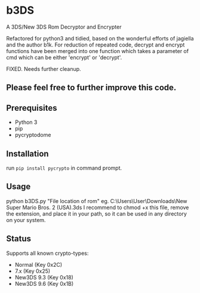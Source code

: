 # b3DS
A 3DS/New 3DS Rom Decryptor and Encrypter


Refactored for python3 and tidied, based on the wonderful efforts of jagiella and the author b1k. For reduction of repeated code, decrypt and encrypt functions have been merged into one function which takes a parameter of cmd which can be either 'encrypt' or 'decrypt'.

FIXED. Needs further cleanup.

## Please feel free to further improve this code.

## Prerequisites
* Python 3
* pip
* pycryptodome

## Installation
run `pip install pycrypto` in command prompt.

## Usage
python b3DS.py "File location of rom" eg. C:\Users\User\Downloads\New Super Mario Bros. 2 (USA).3ds
I recommend to chmod +x this file, remove the extension, and place it in your path, so it can be used in any directory on your system.

## Status
Supports all known crypto-types:

* Normal (Key 0x2C)
* 7.x (Key 0x25)
* New3DS 9.3 (Key 0x18)
* New3DS 9.6 (Key 0x1B)
